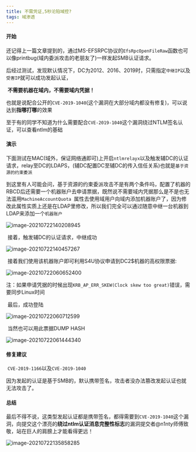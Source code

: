 ```yaml
---
title: 不需凭证,5秒沦陷域控?
tags: 域渗透
---
```


#### 开始

​	还记得上一篇文章提到的，通过MS-EFSRPC协议的`EfsRpcOpenFileRaw`函数也可以像printbug(域内委派攻击的老朋友了)一样发起SMB认证请求。

​	后经过测试，发现默认情况下，DC为2012、2016、2019时，只需指定`中继IP`以及`受害IP`就可以成功发起认证，

​	**不需要机器在域内，不需要域内凭据！**

​	也就是说配合公开的`CVE-2019-1040`(这个漏洞在大部分域内都没有修复)，可以说达到**指哪打哪**的效果

​	至于有的同学不知道为什么需要配合`CVE-2019-1040`这个漏洞绕过NTLM签名认证，可以查看ntlm的基础

#### 演示

​	下面测试在MAC(域外，保证网络通即可)上开启`ntlmrelayx`以及触发辅DC的认证请求，relay至DC的LDAPS，(辅DC配置DC至辅DC的传入信任关系)也就是`基于资源的约束委派`



​	到这里有人可能会问，基于资源的约束委派攻击不是有两个条件吗，配置了机器的RBCD后还需要一个机器账户去申请票据，既然说不需要域内凭据那么是不是也无法滥用`MachineAccountQuota `属性去使用域用户向域内添加机器账户了，因为修改此属性实质上还是在LDAP里修改，所以我们完全可以通过随意中继一台机器到LDAP来添加一个`机器账户`

![image-20210722140208945](https://images-1258433570.cos.ap-beijing.myqcloud.com/images/20210722140210.png)

​	接着，触发辅DC的认证请求，中继成功

![image-20210722140457267](https://images-1258433570.cos.ap-beijing.myqcloud.com/images/20210722140458.png)

​	接着我们使用该机器账户即可利用S4U协议申请到DC2$机器的高权限票据:

![image-20210722060652400](https://images-1258433570.cos.ap-beijing.myqcloud.com/images/20210722060653.png)

注：如果申请凭据的时候出现`KRB_AP_ERR_SKEW(Clock skew too great)`错误，需要同步Linux时间

​	最后，成功登陆

![image-20210722060712599](https://images-1258433570.cos.ap-beijing.myqcloud.com/images/20210722060715.png)

​	当然也可以用此票据DUMP HASH

![image-20210722061444340](https://images-1258433570.cos.ap-beijing.myqcloud.com/images/20210722061446.png)

#### 修复建议

​	`CVE-2019-1166`以及`CVE-2019-1040`

​	因为发起的认证是基于SMB的，默认携带签名，攻击者没办法篡改发起认证也就无法攻击了。

#### 总结

​	最后不得不说，这类型发起认证都是携带签名，都得需要到`CVE-2019-1040`这个漏洞，向提交这个漂亮的**绕过ntlm认证消息完整性标志**的漏洞提交者@n1nty师傅致敬，站在巨人的肩膀上才能看得更远！

![image-20210722135858285](https://images-1258433570.cos.ap-beijing.myqcloud.com/images/20210722062011.png)